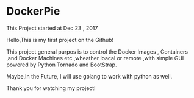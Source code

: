 # DockerPie

This Project started at Dec 23 , 2017

Hello,This is my first project on the Github!

This project general purpos is to control the Docker Images , Containers ,and Docker Machines etc ,wheather loacal or remote ,with simple GUI powered by Python  Tornado and BootStrap.

Maybe,In the Future, I will use golang to work with python as well.

Thank you for watching my project!

